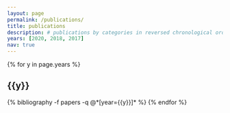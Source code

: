 ```yaml
---
layout: page
permalink: /publications/
title: publications
description: # publications by categories in reversed chronological order. generated by jekyll-scholar.
years: [2020, 2018, 2017]
nav: true
---
```


<div class="publications">

{% for y in page.years %}
  <h2 class="year">{{y}}</h2>
  {% bibliography -f papers -q @*[year={{y}}]* %}
{% endfor %}

</div>
